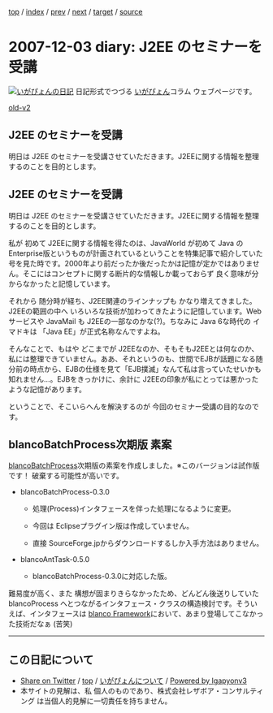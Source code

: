[top](../index.html) 
 / [index](index.html) 
 / [prev](ig071202.html) 
 / [next](ig071207.html) 
 / [target](http://www.igapyon.jp/igapyon/diary/2007/ig071203.html) 
 / [source](https://github.com/igapyon/diary/blob/master/2007/ig071203.src.md) 

2007-12-03 diary: J2EE のセミナーを受講
=====================================================================================================
[![いがぴょんの日記](http://www.igapyon.jp/igapyon/diary/images/iga200306s.jpg "いがぴょん")](http://www.igapyon.jp/igapyon/diary/memo/memoigapyon.html) 日記形式でつづる [いがぴょん](http://www.igapyon.jp/igapyon/diary/memo/memoigapyon.html)コラム ウェブページです。

[old-v2](ig071203-orig.html)

## J2EE のセミナーを受講

明日は J2EE のセミナーを受講させていただきます。J2EEに関する情報を整理するのことを目的とします。


## J2EE のセミナーを受講

明日は J2EE のセミナーを受講させていただきます。J2EEに関する情報を整理するのことを目的とします。

私が 初めて J2EEに関する情報を得たのは、JavaWorld が初めて Java の Enterprise版というものが計画されているということを特集記事で紹介していた号を見た時です。2000年より前だったか後だったかは記憶が定かではありません。そこにはコンセプトに関する断片的な情報しか載っておらず 良く意味が分からなかったと記憶しています。

それから 随分時が経ち、J2EE関連のラインナップも かなり増えてきました。J2EEの範囲の中へ いろいろな技術が加わってきたように記憶しています。Webサービスや
JavaMail も J2EEの一部なのかな(?)。ちなみに Java 6な時代の イマドキは 「Java EE」が正式名称なんですよね。

そんなことで、もはや どこまでが J2EEなのか、そもそもJ2EEとは何なのか、私には整理できていません。ああ、それというのも、世間でEJBが話題になる随分前の時点から、EJBの仕様を見て「EJB撲滅」なんて私は言っていたせいかも知れません…。EJBをきっかけに、余計に
J2EEの印象が私にとっては悪かったような記憶があります。

ということで、そこいらへんを解決するのが 今回のセミナー受講の目的なのです。

## blancoBatchProcess次期版 素案

[blancoBatchProcess](http://www.igapyon.jp/blanco/blancobatchprocess.html)次期版の素案を作成しました。※このバージョンは試作版です！ 破棄する可能性が高いです。

* blancoBatchProcess-0.3.0
  
  * 処理(Process)インタフェースを伴った処理になるように変更。
    
  * 今回は Eclipseプラグイン版は作成していません。
    
  * 直接 SourceForge.jpからダウンロードするしか入手方法はありません。
  

  
* blancoAntTask-0.5.0
  
  * blancoBatchProcess-0.3.0に対応した版。
  

難易度が高く、また 構想が固まりきらなかったため、どんどん後送りしていた blancoProcess へとつながるインタフェース・クラスの構造検討です。そういえば、インタフェースは [blanco Framework](http://www.igapyon.jp/blanco/blanco.ja.html)において、あまり登場してこなかった技術だなぁ (苦笑)


----------------------------------------------------------------------------------------------------

## この日記について

* [Share on Twitter](https://twitter.com/intent/tweet?hashtags=igapyon%2Cdiary%2C%E3%81%84%E3%81%8C%E3%81%B4%E3%82%87%E3%82%93&text=J2EE+%E3%81%AE%E3%82%BB%E3%83%9F%E3%83%8A%E3%83%BC%E3%82%92%E5%8F%97%E8%AC%9B&url=http%3A%2F%2Fwww.igapyon.jp%2Figapyon%2Fdiary%2F2007%2Fig071203.html) / [top](../index.html) / [いがぴょんについて](http://www.igapyon.jp/igapyon/diary/memo/memoigapyon.html) / [Powered by Igapyonv3](https://github.com/igapyon/igapyonv3)
* 本サイトの見解は、私 個人のものであり、株式会社レザボア・コンサルティング は当個人的見解に一切責任を持ちません。 
